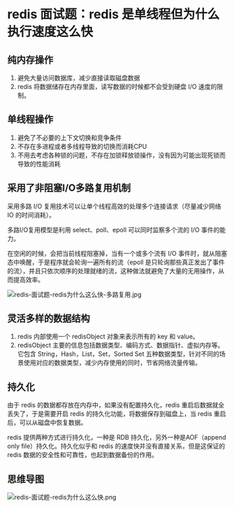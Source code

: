 # redis 面试题：redis 是单线程但为什么执行速度这么快

## 纯内存操作

1. 避免大量访问数据库，减少直接读取磁盘数据
2. redis 将数据储存在内存里面，读写数据的时候都不会受到硬盘 I/O 速度的限制。

## 单线程操作

1. 避免了不必要的上下文切换和竞争条件
2. 不存在多进程或者多线程导致的切换而消耗CPU
3. 不用去考虑各种锁的问题，不存在加锁释放锁操作，没有因为可能出现死锁而导致的性能消耗

## 采用了非阻塞I/O多路复用机制

采用多路 I/O 复用技术可以让单个线程高效的处理多个连接请求（尽量减少网络 IO 的时间消耗）。

多路I/O复用模型是利用 select、poll、epoll 可以同时监察多个流的 I/O 事件的能力。

在空闲的时候，会把当前线程阻塞掉，当有一个或多个流有 I/O 事件时，就从阻塞态中唤醒，于是程序就会轮询一遍所有的流（epoll 是只轮询那些真正发出了事件的流），并且只依次顺序的处理就绪的流，这种做法就避免了大量的无用操作，从而提高效率。

![redis-面试题-redis为什么这么快-多路复用.jpg](https://cnymw.github.io/GolangStudy/docs/img/redis-面试题-redis为什么这么快-多路复用.jpg)

## 灵活多样的数据结构

1. redis 内部使用一个 redisObject 对象来表示所有的 key 和 value。 
2. redisObject 主要的信息包括数据类型、编码方式、数据指针、虚拟内存等。它包含 String，Hash，List，Set，Sorted Set 五种数据类型，针对不同的场景使用对应的数据类型，减少内存使用的同时，节省网络流量传输。

## 持久化

由于 redis 的数据都存放在内存中，如果没有配置持久化，redis 重启后数据就全丢失了，于是需要开启 redis 的持久化功能，将数据保存到磁盘上，当 redis 重启后，可以从磁盘中恢复数据。

redis 提供两种方式进行持久化，一种是 RDB 持久化，另外一种是AOF（append only file）持久化。持久化似乎和 redis 的速度快并没有直接关系，但是这保证的 redis 数据的安全性和可靠性，也起到数据备份的作用。

## 思维导图

![redis-面试题-redis为什么这么快.png](https://cnymw.github.io/GolangStudy/docs/redis-面试题-redis为什么这么快/redis-面试题-redis为什么这么快.png)
